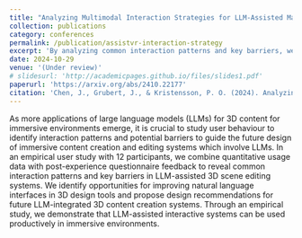 ```yaml
---
title: "Analyzing Multimodal Interaction Strategies for LLM-Assisted Manipulation of 3D Scenes"
collection: publications
category: conferences
permalink: /publication/assistvr-interaction-strategy
excerpt: 'By analyzing common interaction patterns and key barriers, we identify opportunities for improving natural language interfaces in 3D design tools and propose design recommendations for future LLM-integrated 3D content creation systems.'
date: 2024-10-29
venue: '(Under review)'
# slidesurl: 'http://academicpages.github.io/files/slides1.pdf'
paperurl: 'https://arxiv.org/abs/2410.22177'
citation: 'Chen, J., Grubert, J., & Kristensson, P. O. (2024). Analyzing Multimodal Interaction Strategies for LLM-Assisted Manipulation of 3D Scenes. arXiv preprint arXiv:2410.22177.'
---
```


As more applications of large language models (LLMs) for 3D content for immersive environments emerge, it is crucial to study user behaviour to identify interaction patterns and potential barriers to guide the future design of immersive content creation and editing systems which involve LLMs. In an empirical user study with 12 participants, we combine quantitative usage data with post-experience questionnaire feedback to reveal common interaction patterns and key barriers in LLM-assisted 3D scene editing systems. We identify opportunities for improving natural language interfaces in 3D design tools and propose design recommendations for future LLM-integrated 3D content creation systems. Through an empirical study, we demonstrate that LLM-assisted interactive systems can be used productively in immersive environments.